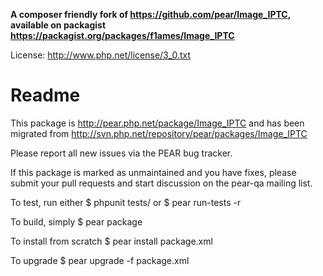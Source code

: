 **A composer friendly fork of https://github.com/pear/Image_IPTC,  available on packagist https://packagist.org/packages/f1ames/Image_IPTC**

License: http://www.php.net/license/3_0.txt

# Readme
This package is http://pear.php.net/package/Image_IPTC and has been migrated from http://svn.php.net/repository/pear/packages/Image_IPTC

Please report all new issues via the PEAR bug tracker.

If this package is marked as unmaintained and you have fixes, please submit your pull requests and start discussion on the pear-qa mailing list.

To test, run either
$ phpunit tests/
  or
$ pear run-tests -r

To build, simply
$ pear package

To install from scratch
$ pear install package.xml

To upgrade
$ pear upgrade -f package.xml
